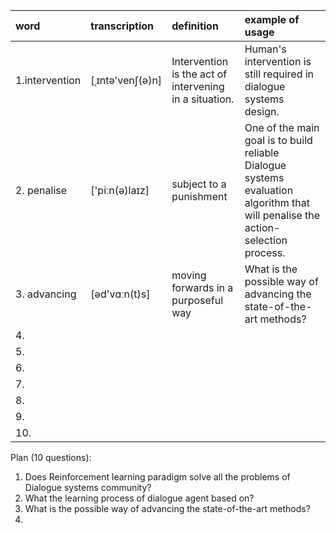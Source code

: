 | word | transcription     | definition | example of usage |
| :------------- | :------------- | :------------- | :------------- |
|  1.intervention | [ˌɪntə'venʃ(ə)n]     | Intervention is the act of intervening in a situation. | Human's intervention is still required in dialogue systems design.  |
| 2. penalise | ['piːn(ə)laɪz] | subject to a punishment | One of the main goal is to build reliable Dialogue systems evaluation algorithm that will penalise the action-selection process. |
| 3. advancing | [əd'vɑːn(t)s]  | moving forwards in a purposeful way | What is the possible way of advancing the state-of-the-art methods? |
| 4. |  |  |  |
| 5. |  |  |  |
| 6. |  |  |  |
| 7. |  |  |  |
| 8. |  |  |  |
| 9. |  |  |  |
| 10. |  |  |  |



Plan (10 questions):
1. Does Reinforcement learning paradigm solve all the problems of Dialogue systems community?
2. What the learning process of dialogue agent based on?
3. What is the possible way of advancing the state-of-the-art methods?
4. 
